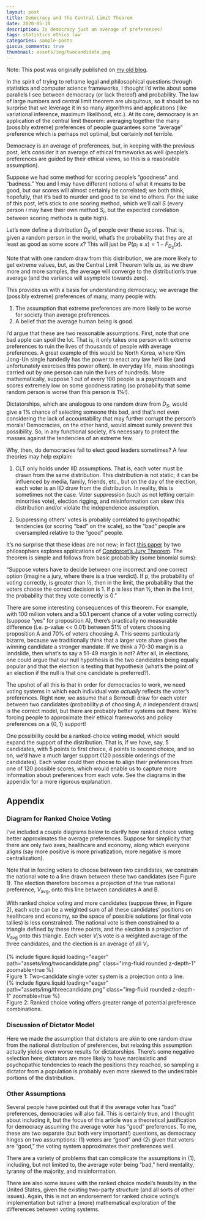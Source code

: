 ```yaml
---
layout: post
title: Democracy and the Central Limit Theorem
date: 2020-05-10 
description: Is democracy just an average of preferences?
tags: statistics ethics law
categories: sample-posts
giscus_comments: true
thumbnail: assets/img/twocandidate.png
---
```


Note: This post was originally published on [my old blog](https://randomquadwalks.com/2020/05/15/democracy-and-the-central-limit-theorem/).

In the spirit of trying to reframe legal and philosophical questions through statistics and computer science frameworks, I thought I’d write about some parallels I see between democracy (or lack thereof) and probability.  The law of large numbers and central limit theorem are ubiquitous, so it should be no surprise that we leverage it in so many algorithms and applications (like variational inference, maximum likelihood, etc.).  At its core, democracy is an application of the central limit theorem: averaging together the many (possibly extreme) preferences of people guarantees some “average” preference which is perhaps not optimal, but certainly not terrible.

Democracy is an average of preferences, but, in keeping with the previous post, let’s consider it an average of ethical frameworks as well (people’s preferences are guided by their ethical views, so this is a reasonable assumption).

Suppose we had some method for scoring people’s “goodness” and “badness.”  You and I may have different notions of what it means to be good, but our scores will almost certainly be correlated; we both think, hopefully, that it’s bad to murder and good to be kind to others.  For the sake of this post, let’s stick to one scoring method, which we’ll call $S$ (every person $i$ may have their own method $S_i$, but the expected correlation between scoring methods is quite high).

Let’s now define a distribution $D_S$ of people over these scores. That is, given a random person in the world, what’s the probability that they are at least as good as some score $x$? This will just be $P(p_i \geq x) = 1 - F_{D_S}(x)$.

Note that with one random draw from this distribution, we are more likely to get extreme values, but, as the Central Limit Theorem tells us, as we draw more and more samples, the average will converge to the distribution’s true average (and the variance will asymptote towards zero).

This provides us with a basis for understanding democracy; we average the (possibly extreme) preferences of many, many people with:

1. The assumption that extreme preferences are more likely to be worse for society than average preferences.
2. A belief that the average human being is good.

I’d argue that these are two reasonable assumptions.  First, note that one bad apple can spoil the lot.  That is, it only takes one person with extreme preferences to ruin the lives of thousands of people with average preferences.  A great example of this would be North Korea, where Kim Jong-Un single handedly has the power to enact any law he’d like (and unfortunately exercises this power often).  In everyday life, mass shootings carried out by one person can ruin the lives of hundreds.  More mathematically, suppose 1 out of every 100 people is a psychopath and scores extremely low on some goodness rating (so probability that some random person is worse than this person is 1%!).  

Dictatorships, which are analogous to one random draw from $D_S$, would give a 1% chance of selecting someone this bad, and that’s not even considering the lack of accountability that may further corrupt the person’s morals!  Democracies, on the other hand, would almost surely prevent this possibility.  So, in any functional society, it’s necessary to protect the masses against the tendencies of an extreme few.

Why, then, do democracies fail to elect good leaders sometimes?  A few theories may help explain:

1. CLT only holds under IID assumptions.  That is, each voter must be drawn from the same distribution.  This distribution is not static; it can be influenced by media, family, friends, etc., but on the day of the election, each voter is an IID draw from the distribution.  In reality, this is sometimes not the case.  Voter suppression (such as not letting certain minorities vote), election rigging, and misinformation can skew this distribution and/or violate the independence assumption.

2. Suppressing others’ votes is probably correlated to psychopathic tendencies (or scoring “bad” on the scale), so the “bad” people are oversampled relative to the “good” people.

It’s no surprise that these ideas are not new; in fact [this paper](https://philpapers.org/archive/GOOTPO-8.pdf) by two philosophers explores applications of [Condorcet’s Jury Theorem](https://en.wikipedia.org/wiki/Condorcet%27s_jury_theorem).  The theorem is simple and follows from basic probability (some binomial sums):

“Suppose voters have to decide between one incorrect and one correct option (imagine a jury, where there is a true verdict).  If p, the probability of voting correctly, is greater than ½, then in the limit, the probability that the voters choose the correct decision is 1.  If p is less than ½, then in the limit, the probability that they vote correctly is 0.”

There are some interesting consequences of this theorem.  For example, with 100 million voters and a 50.1 percent chance of a voter voting correctly (suppose “yes” for proposition A), there’s practically no measurable difference (i.e. p-value << 0.01) between 51% of voters choosing proposition A and 70% of voters choosing A.  This seems particularly bizarre, because we traditionally think that a larger vote share gives the winning candidate a stronger mandate.  If we think a 70-30 margin is a landslide, then what’s to say a 51-49 margin is not?  After all, in elections, one could argue that our null hypothesis is the two candidates being equally popular and that the election is testing that hypothesis (what’s the point of an election if the null is that one candidate is preferred?).

The upshot of all this is that in order for democracies to work, we need voting systems in which each individual vote _actually_ reflects the voter’s preferences.  Right now, we assume that a Bernoulli draw for each voter between two candidates (probability $p$ of choosing A; $n$ independent draws) is the correct model, but there are probably better systems out there.  We’re forcing people to approximate their ethical frameworks and policy preferences on a $\{0,1\}$ support!

One possibility could be a ranked-choice voting model, which would expand the support of the distribution.  That is, if we have, say, 5 candidates, with 5 points to first choice, 4 points to second choice, and so on, we’d have a much larger support (120 possible orderings of the candidates).  Each voter could then choose to align their preferences from one of 120 possible scores, which would enable us to capture more information about preferences from each vote.  See the diagrams in the appendix for a more rigorous explanation.

## Appendix

### Diagram for Ranked Choice Voting

I’ve included a couple diagrams below to clarify how ranked choice voting better approximates the average preferences.  Suppose for simplicity that there are only two axes, healthcare and economy, along which everyone aligns (say more positive is more privatization, more negative is more centralization).  

Note that in forcing voters to choose between two candidates, we constrain the national vote to a line drawn between these two candidates (see Figure 1).  The election therefore becomes a projection of the true national preference, $V_\text{avg}$, onto this line between candidates A and B.

With ranked choice voting and more candidates (suppose three, in Figure 2), each vote can be a weighted sum of all these candidates’ positions on healthcare and economy, so the space of possible solutions (or final vote tallies) is less constrained.  The national vote is then constrained to a triangle defined by these three points, and the election is a projection of $V_\text{avg}$ onto this triangle.  Each voter $V_i$’s vote is a weighted average of the three candidates, and the election is an average of all $V_i$.

<div class="row mt-3">
    <div class="col-sm mt-3 mt-md-0">
        {% include figure.liquid loading="eager" path="assets/img/twocandidate.png" class="img-fluid rounded z-depth-1" zoomable=true %}
    </div>
</div>
<div class="caption">
    Figure 1: Two-candidate single voter system is a projection onto a line.
</div>

<div class="row mt-3">
    <div class="col-sm mt-3 mt-md-0">
        {% include figure.liquid loading="eager" path="assets/img/threecandidate.png" class="img-fluid rounded z-depth-1" zoomable=true %}
    </div>
</div>
<div class="caption">
    Figure 2: Ranked choice voting offers greater range of potential preference combinations.
</div>


### Discussion of Dictator Model

Here we made the assumption that dictators are akin to one random draw from the national distribution of preferences, but relaxing this assumption actually yields even worse results for dictatorships.  There’s some negative selection here; dictators are more likely to have narcissistic and psychopathic tendencies to reach the positions they reached, so sampling a dictator from a population is probably even more skewed to the undesirable portions of the distribution.


### Other Assumptions

Several people have pointed out that if the average voter has “bad” preferences, democracies will also fail. This is certainly true, and I thought about including it, but the focus of this article was a theoretical justification for democracy assuming the average voter has “good” preferences. To me, these are two separate (but both very important!) questions, as democracy hinges on two assumptions: (1) voters are “good” and (2) given that voters are “good,” the voting system approximates their preferences well.

There are a variety of problems that can complicate the assumptions in (1), including, but not limited to, the average voter being “bad,” herd mentality, tyranny of the majority, and misinformation.

There are also some issues with the ranked choice model’s feasibility in the United States, given the existing two-party structure (and all sorts of other issues). Again, this is not an endorsement for ranked choice voting’s implementation but rather a (more) mathematical exploration of the differences between voting systems.
